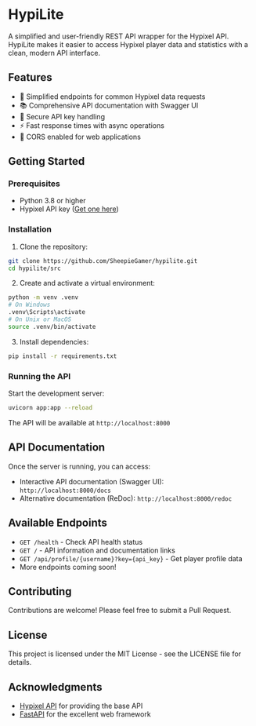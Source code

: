 # HypiLite

A simplified and user-friendly REST API wrapper for the Hypixel API. HypiLite makes it easier to access Hypixel player data and statistics with a clean, modern API interface.

## Features

- 🚀 Simplified endpoints for common Hypixel data requests
- 📚 Comprehensive API documentation with Swagger UI
- 🔑 Secure API key handling
- ⚡ Fast response times with async operations
- 🔄 CORS enabled for web applications

## Getting Started

### Prerequisites

- Python 3.8 or higher
- Hypixel API key ([Get one here](https://developer.hypixel.net/))

### Installation

1. Clone the repository:
```bash
git clone https://github.com/SheepieGamer/hypilite.git
cd hypilite/src
```

2. Create and activate a virtual environment:
```bash
python -m venv .venv
# On Windows
.venv\Scripts\activate
# On Unix or MacOS
source .venv/bin/activate
```

3. Install dependencies:
```bash
pip install -r requirements.txt
```

### Running the API

Start the development server:
```bash
uvicorn app:app --reload
```

The API will be available at `http://localhost:8000`

## API Documentation

Once the server is running, you can access:
- Interactive API documentation (Swagger UI): `http://localhost:8000/docs`
- Alternative documentation (ReDoc): `http://localhost:8000/redoc`

## Available Endpoints

- `GET /health` - Check API health status
- `GET /` - API information and documentation links
- `GET /api/profile/{username}?key={api_key}` - Get player profile data
- More endpoints coming soon!

## Contributing

Contributions are welcome! Please feel free to submit a Pull Request.

## License

This project is licensed under the MIT License - see the LICENSE file for details.

## Acknowledgments

- [Hypixel API](https://api.hypixel.net/) for providing the base API
- [FastAPI](https://fastapi.tiangolo.com/) for the excellent web framework
